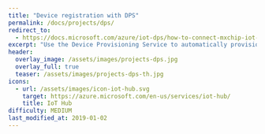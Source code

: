 ```yaml
---
title: "Device registration with DPS"
permalink: /docs/projects/dps/
redirect_to:
  - https://docs.microsoft.com/azure/iot-dps/how-to-connect-mxchip-iot-devkit
excerpt: "Use the Device Provisioning Service to automatically provision security enabled devices to IoT hub."
header:
  overlay_image: /assets/images/projects-dps.jpg
  overlay_full: true
  teaser: /assets/images/projects-dps-th.jpg
icons:
  - url: /assets/images/icon-iot-hub.svg
    target: https://azure.microsoft.com/en-us/services/iot-hub/
    title: IoT Hub
difficulty: MEDIUM
last_modified_at: 2019-01-02
---
```

